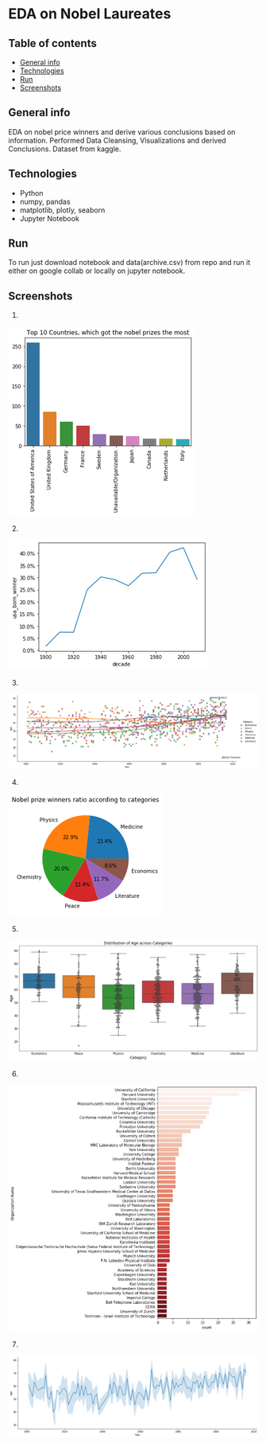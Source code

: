# EDA on Nobel Laureates

## Table of contents
* [General info](#general-info)
* [Technologies](#technologies)
* [Run](#run)
* [Screenshots](#screenshots)

## General info
EDA on nobel price winners and derive various conclusions based on information.
Performed Data Cleansing, Visualizations and derived Conclusions.
Dataset from kaggle.
  
## Technologies
* Python
* numpy, pandas
* matplotlib, plotly, seaborn
* Jupyter Notebook

## Run
To run just download notebook and data(archive.csv) from repo and run it either on google collab or locally on jupyter notebook.

## Screenshots
1. 
 ![](https://github.com/sudhir45/Projects/blob/0b878b4167d8bff8a38574f079b2d2e2839fdedc/EDA%20on%20Nobel%20laureates/Images/topcountries.png)
 

2. 
 ![](https://github.com/sudhir45/Projects/blob/0b878b4167d8bff8a38574f079b2d2e2839fdedc/EDA%20on%20Nobel%20laureates/Images/usabased.png)
 
 
3. 
 ![](https://github.com/sudhir45/Projects/blob/0b878b4167d8bff8a38574f079b2d2e2839fdedc/EDA%20on%20Nobel%20laureates/Images/agevsyaer.png)
 
 
4. 
 ![](https://github.com/sudhir45/Projects/blob/0b878b4167d8bff8a38574f079b2d2e2839fdedc/EDA%20on%20Nobel%20laureates/Images/piechart.png)
 
 
5. 
 ![](https://github.com/sudhir45/Projects/blob/0b878b4167d8bff8a38574f079b2d2e2839fdedc/EDA%20on%20Nobel%20laureates/Images/output.png)
 
 
6.
 ![](https://github.com/sudhir45/Projects/blob/0b878b4167d8bff8a38574f079b2d2e2839fdedc/EDA%20on%20Nobel%20laureates/Images/universitybased.png)
 
 
7.
 ![](https://github.com/sudhir45/Projects/blob/0b878b4167d8bff8a38574f079b2d2e2839fdedc/EDA%20on%20Nobel%20laureates/Images/agevsyearregression.png)
